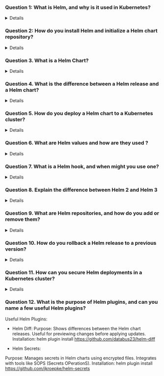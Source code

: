 

### Question 1: What is Helm, and why is it used in Kubernetes? 
<details>

- **Helm** is a package manager for Kubernetes that simplifies the process of deploying, managing, and scaling containerized applications. 
- It allows you to define, install, and upgrade complex Kubernetes applications through reusable packages called "charts."

### Key Reasons for Using Helm in Kubernetes:

1. **Package Management**:
   - Helm provides a standardized way to package Kubernetes applications, enabling users to share and reuse them easily.

2. **Simplified Application Deployment**:
   - With Helm, you can deploy applications with a single command. 

3. **Version Control**:
   - Helm allows you to manage different versions of your applications. You can roll back to previous versions if something goes wrong during an upgrade, ensuring stability and reducing downtime.

4. **Reusability**:
   - Helm charts can be reused across different projects, teams, or organizations, promoting consistency and reducing duplication of effort.

5. **Scalability**:
   - By using Helm, scaling Kubernetes applications becomes more manageable, allowing you to apply consistent updates and configurations across multiple environments.

</details>


### Question 2: How do you install Helm and initialize a Helm chart repository?
<details>

 
</details>

### Question 3. What is a Helm Chart?
<details>

- A **Helm chart** is a package that contains all necessary Kubernetes resources for deploying an application.
- Use the `helm create <chart-name>` command to create a new Helm chart, which will generate a directory with all necessary files.
- Customize the chart by modifying the files and templates, and then deploy it using `helm install`.

Helm charts simplify the deployment, management, and scaling of Kubernetes applications by packaging all required resources into a single, reusable package.
</details>

### Question 4. What is the difference between a Helm release and a Helm chart?
<details>

- **Helm Chart**: A template or blueprint that defines the Kubernetes resources required to run an application.
- **Helm Release**: A specific deployment of a Helm chart in a Kubernetes cluster, representing a running instance of the application.

For example, if you have a Helm chart for a web application, you can use that chart to create multiple releases in your Kubernetes cluster, such as `myapp-dev`, `myapp-test`, and `myapp-prod`, each configured differently but based on the same chart.
</details>

### Question 5. How do you deploy a Helm chart to a Kubernetes cluster?
<details>


### 1. **Deploy the Helm Chart**
   - Deploy a Helm chart to your Kubernetes cluster using the `helm install` command. You need to specify a release name (an identifier for this deployment) and the chart name:
     ```bash
     helm install <release-name> <chart-name> [--namespace <namespace>]
     ```
   - Example:
     ```bash
     helm install my-release stable/nginx
     ```
   - This command deploys the `nginx` chart from the `stable` repository to your Kubernetes cluster.


 
</details>


### Question 6. What are Helm values and how are they used ?
<details>

- Helm values are a powerful feature that allows you to customize and control the deployment of applications on Kubernetes. By adjusting these values, you can tailor deployments to match specific environments, requirements
- Using a Custom values.yaml File
- helm install my-release ./my-chart -f custom-values.yaml


</details>

### Question 7. What is a Helm hook, and when might you use one?
<details>
- A Helm hook is a mechanism that allows you to run specific actions at certain points in the lifecycle of a Helm release

- pre-install:

Runs before any resources are installed during the helm install command.
Use case: Set up pre-requisites like database migrations or secret generation before deploying the main application.
 
</details>

### Question 8. Explain the difference between Helm 2 and Helm 3
<details>

### 1. **Tiller (Helm 2) vs. No Tiller (Helm 3)**

- **Helm 2:**
  - Helm 2 uses a server-side component called **Tiller**, which runs inside the Kubernetes cluster. 
  - **Security Concerns:** Tiller required special permissions (RBAC) to operate, which led to potential security risks. Tiller had access to the entire Kubernetes cluster, 

- **Helm 3:**
  - Helm 3 eliminates Tiller, meaning that Helm operates as a purely client-side tool. 
  - **Improved Security:** By removing Tiller, Helm 3 reduces security risks. 



### 2. **Helm Testing**

- **Helm 2:**
  - Helm 2 supported the creation of tests in charts, but these were less  limited in scope.

- **Helm 3:**
  - Helm 3 enhances support for testing by providing more structured hooks (`test-success`, `test-failure`) and better tooling around running and managing tests in your Helm charts.
  - 

</details>

### Question 9. What are Helm repositories, and how do you add or remove them?
<details>

- Helm repositories are collections of Helm charts that are stored and made available for use. These repositories provide a centralized location from which you can download and install charts for deploying applications on Kubernetes.
- helm repo add <repo-name> <repo-url>
- helm repo remove <repo-name>

</details>

### Question 10. How do you rollback a Helm release to a previous version?
<details>
To rollback to a specific revision, use the helm rollback command followed by the release name and the revision number.
Syntax:
```helm rollback <release-name> <revision>
```
  
</details>

### Question 11. How can you secure Helm deployments in a Kubernetes cluster?
<details>

By the Use Role-Based Access Control (RBAC)
RBAC Policies:
Define strict RBAC policies to control who can access and modify Helm releases
 
</details>

### Question 12. What is the purpose of Helm plugins, and can you name a few useful Helm plugins?

Useful Helm Plugins:

- Helm Diff:
Purpose: Shows differences between the Helm chart releases. Useful for previewing changes before applying updates.
Installation: helm plugin install https://github.com/databus23/helm-diff

- Helm Secrets:

Purpose: Manages secrets in Helm charts using encrypted files. Integrates with tools like SOPS (Secrets OPerationS).
Installation: helm plugin install https://github.com/jkroepke/helm-secrets
